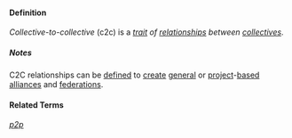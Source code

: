 #### Definition

*Collective-to-collective* (c2c) is a *[trait](https://github.com/gcassel/Modular-Organizing-Terminology/blob/master/terms/trait.md) of [relationships](https://github.com/gcassel/Modular-Organizing-Terminology/blob/master/terms/relate.md) between [collectives](https://github.com/gcassel/Modular-Organizing-Terminology/blob/master/compound-terms/group-agent.md)*.

##### Notes

C2C relationships can be [defined](https://github.com/gcassel/Modular-Organization-Terminology/blob/master/terms/define.md) to [create](https://github.com/gcassel/Modular-Organization-Terminology/blob/master/terms/create.md) [general](https://github.com/gcassel/Modular-Organization-Terminology/blob/master/terms/generic.md) or [project](https://github.com/gcassel/Modular-Organization-Terminology/blob/master/terms/project.md)-[based](https://github.com/gcassel/Modular-Organization-Terminology/blob/master/terms/base.md) [alliances](https://github.com/gcassel/Modular-Organization-Terminology/blob/master/terms/alliance.md) and [federations](https://github.com/gcassel/Modular-Organization-Terminology/blob/master/terms/federate.md).

#### Related Terms

*[p2p](https://github.com/gcassel/Modular-Organizing-Terminology/blob/master/compound-terms/p2p.md)*
